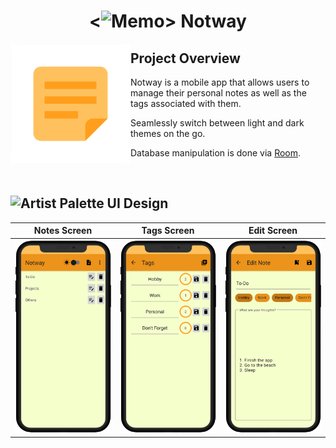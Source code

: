 <h1 align="center">
  <<img src="https://github.com/Rakioth/ProgrammingCourse/assets/75569411/faf9eef7-2f25-4a9a-a40c-009f47332c35" alt="Memo" width="33"/>> Notway
</h1>

<img src="docs/imgs/logo-notway.png" alt="Notway Logo" align="left" width="192"/>

## Project Overview

Notway is a mobile app that allows users to manage their personal notes as well as the tags associated with them.

Seamlessly switch between light and dark themes on the go.

Database manipulation is done via [Room](https://developer.android.com/jetpack/androidx/releases/room).

<br/>

## <img src="https://github.com/Rakioth/ProgrammingCourse/assets/75569411/2afb11da-2aa6-4f8a-9e0a-10d02ede80f7" alt="Artist Palette" width="25"/> UI Design

|                                                                               Notes Screen                                                                                |                                                                              Tags Screen                                                                               |                                                                              Edit Screen                                                                               |
|:-------------------------------------------------------------------------------------------------------------------------------------------------------------------------:|:----------------------------------------------------------------------------------------------------------------------------------------------------------------------:|:----------------------------------------------------------------------------------------------------------------------------------------------------------------------:|
| <picture><source media="(prefers-color-scheme: dark)" srcset="docs/imgs/dark/screen-notes.png"><img src="docs/imgs/light/screen-notes.png" alt="Notes Screen"/></picture> | <picture><source media="(prefers-color-scheme: dark)" srcset="docs/imgs/dark/screen-tags.png"><img src="docs/imgs/light/screen-tags.png" alt="Tags Screen"/></picture> | <picture><source media="(prefers-color-scheme: dark)" srcset="docs/imgs/dark/screen-edit.png"><img src="docs/imgs/light/screen-edit.png" alt="Edit Screen"/></picture> |

